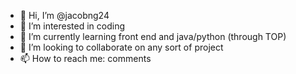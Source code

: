 - 👋 Hi, I’m @jacobng24
- 👀 I’m interested in coding
- 🌱 I’m currently learning front end and java/python (through TOP)
- 💞️ I’m looking to collaborate on any sort of project
- 📫 How to reach me: comments

<!---
jacobng24/jacobng24 is a ✨ special ✨ repository because its `README.md` (this file) appears on your GitHub profile.
You can click the Preview link to take a look at your changes.
--->
